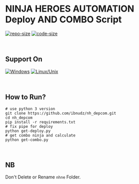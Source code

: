# NINJA HEROES AUTOMATION Deploy AND COMBO Script
[![repo-size](https://img.shields.io/github/repo-size/ibnudz/nh_depcom)]()
[![code-size](https://img.shields.io/github/languages/code-size/ibnudz/nh_depcom)]()

&nbsp;

## Support On 
[![Windows](https://img.shields.io/badge/-Windows-blue?style=flat&logo=windows&logoColor=white)]()
[![Linux/Unix](https://img.shields.io/badge/-Linux-white?style=flat&logo=linux&logoColor=yellow)]()

&nbsp;

## How to Run?
    # use python 3 version
    git clone https://github.com/ibnudz/nh_depcom.git
    cd nh_depcom
    pip install -r requirements.txt
    # fix pipe for deploy
    python get-deploy.py
    # get combo ninja and calculate
    python get-combo.py

&nbsp;

## NB
Don't Delete or Rename `nhne` Folder.